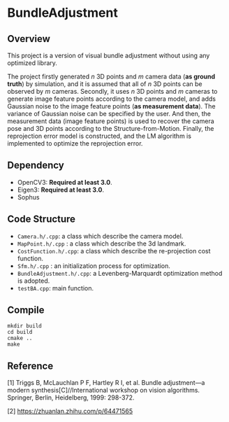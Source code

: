 # BundleAdjustment
## Overview
This project is a version of visual bundle adjustment without using any optimized library. 

The project firstly generated $n$ 3D points and $m$ camera data (**as ground truth**) by simulation, and it is assumed that all of $n$ 3D points can be observed by $m$ cameras. Secondly, it uses $n$ 3D points and $m$ cameras to generate image feature points according to the camera model, and adds Gaussian noise to the image feature points (**as measurement data**). The variance of Gaussian noise can be specified by the user. And then, the measurement data (image feature points) is used to recover the camera pose and 3D  points according to the Structure-from-Motion. Finally, the reprojection error model is constructed, and the LM algorithm is implemented to optimize the reprojection error.

## Dependency
* OpenCV3: **Required at least 3.0**.
* Eigen3: **Required at least 3.0**.
* Sophus
## Code Structure
* `Camera.h/.cpp`: a class which describe the camera model.
* `MapPoint.h/.cpp` : a class which describe the 3d landmark.
* `CostFunction.h/.cpp`: a class which describe the re-projection cost function.
* `Sfm.h/.cpp` : an initialization process for optimization.   
* `BundleAdjustment.h/.cpp`: a Levenberg-Marquardt optimization method is adopted.
* `testBA.cpp`: main function.

## Compile
```
mkdir build
cd build
cmake ..
make
```

## Reference
[1] Triggs B, McLauchlan P F, Hartley R I, et al. Bundle adjustment—a modern synthesis[C]//International workshop on vision algorithms. Springer, Berlin, Heidelberg, 1999: 298-372.

[2] https://zhuanlan.zhihu.com/p/64471565
